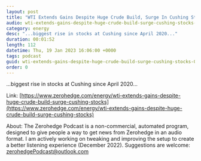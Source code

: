 ```yaml
---
layout: post
title: "WTI Extends Gains Despite Huge Crude Build, Surge In Cushing Stocks"
audio: wti-extends-gains-despite-huge-crude-build-surge-cushing-stocks-0
category: energy
desc: "...biggest rise in stocks at Cushing since April 2020..."
duration: 00:01:52
length: 112
datetime: Thu, 19 Jan 2023 16:06:00 +0000
tags: podcast
guid: wti-extends-gains-despite-huge-crude-build-surge-cushing-stocks-0
order: 0
---
```

...biggest rise in stocks at Cushing since April 2020...

Link: [https://www.zerohedge.com/energy/wti-extends-gains-despite-huge-crude-build-surge-cushing-stocks](https://www.zerohedge.com/energy/wti-extends-gains-despite-huge-crude-build-surge-cushing-stocks)

About: The Zerohedge Podcast is a non-commercial, automated program, designed to give people a way to get news from Zerohedge in an audio format.  I am actively working on tweaking and improving the setup to create a better listening experience (December 2022).  Suggestions are welcome: [zerohedgePodcast@outlook.com](mailto:zerohedgePodcast@outlook.com)